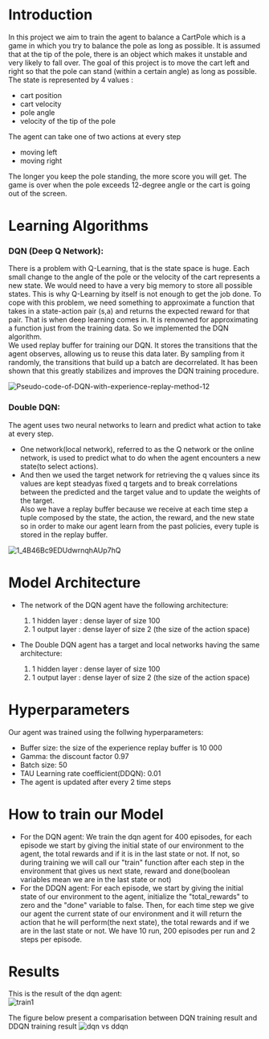 # Introduction
In this project we aim to train the agent to balance a CartPole which is a game in which you try to balance the pole as long as possible. It is assumed that at the tip
of the pole, there is an object which makes it unstable and very likely to fall over. The goal of this project is to move the cart left and right so that the pole
can stand (within a certain angle) as long as possible.<br />
The state is represented by 4 values : 
* cart position
* cart velocity
* pole angle
* velocity of the tip of the pole

The agent can take one of two actions at every step

* moving left 
* moving right

The longer you keep the pole standing, the more score you will get.
The game is over when the pole exceeds 12-degree angle or the cart is going out of the screen.
# Learning Algorithms
### DQN (Deep Q Network):<br />
There is a problem with Q-Learning, that is the state space is huge. Each small change to the angle of the pole or the velocity of the cart represents a new state. We would need to have a very big memory to store all possible states. This is why Q-Learning by itself is not enough to get the job done. To cope with this problem, we need something to approximate a function that takes in a state-action pair (s,a) and returns the expected reward for that pair. That is when deep learning comes in. It is renowned for approximating a function just from the training data. So we implemented the DQN algorithm.<br />
We used replay buffer for training our DQN. It stores the transitions that the agent observes, allowing us to reuse this data later. By sampling from it randomly, the transitions that build up a batch are decorrelated. It has been shown that this greatly stabilizes and improves the DQN training procedure.<br />

![Pseudo-code-of-DQN-with-experience-replay-method-12](https://user-images.githubusercontent.com/68075541/148925603-5ab93cb1-e9f1-4d93-a160-42bca9576355.png)


### Double DQN:<br />
The agent uses two neural networks to learn and predict what action to take at every step. 
* One network(local network), referred to as the Q network or the online network, is used to predict what to do when the agent encounters a new state(to select actions). 
* And then we used the target network for retrieving the q values since its values are kept steadyas fixed q targets and to break correlations between the predicted and the target value and to update the weights of the target.<br />
Also we have a replay buffer because we receive at each time step a tuple composed by the state, the action, the reward, and the new state so in order to make our agent learn from the past policies, every tuple is stored in the replay buffer.<br />

![1_4B46Bc9EDUdwrnqhAUp7hQ](https://user-images.githubusercontent.com/68075541/148843211-3b531be6-9880-49bf-921b-c344fec22111.png)



# Model Architecture
* The network of the DQN agent have the following architecture:

  1. 1 hidden layer : dense layer of size 100
  2. 1 output layer : dense layer of size 2 (the size of the action space)
 
* The Double DQN agent has a target and local networks having the same architecture:

   1. 1 hidden layer : dense layer of size 100
   2. 1 output layer : dense layer of size 2 (the size of the action space)

# Hyperparameters
Our agent was trained using the follwing hyperparameters:<br />
* Buffer size: the size of the experience replay buffer is 10 000 <br />
* Gamma: the discount factor 0.97<br />
* Batch size: 50<br />
* TAU Learning rate coefficient(DDQN): 0.01<br />
* The agent is updated after every 2 time steps<br />

# How to train our Model
* For the DQN agent: We train the dqn agent for 400 episodes, for each episode we start by giving the initial state of our environment to the agent, the total rewards and if it is in the last state or not. If not, so during training we will call our "train" function after each step in the environment that gives us next state, reward and done(boolean variables mean we are in the last state or not)<br />
* For the DDQN agent: For each episode, we start by giving the initial state of our environment to the agent, initialize the "total_rewards" to zero and the "done" variable to false. Then, for each time step we give our agent the current state of our environment and it will return the action that he will perform(the next state), the total rewards and if we are in the last state or not. We have 10 run, 200 episodes per run and 2 steps per episode.<br />

# Results
This is the result of the dqn agent:<br />
![train1](https://user-images.githubusercontent.com/68075541/148851482-e87f7fb0-bd71-4b65-a0ea-5c598e54696e.PNG)<br />

The figure below present a comparisation between DQN training result and DDQN training result
![dqn vs ddqn](https://user-images.githubusercontent.com/68075541/148851425-cc3f548c-2adb-46f0-a86f-ecb20a23d976.PNG)

